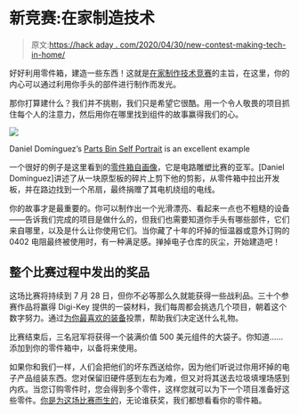 # 新竞赛:在家制造技术

> 原文:[https://hack aday . com/2020/04/30/new-contest-making-tech-in-home/](https://hackaday.com/2020/04/30/new-contest-making-tech-at-home/)

好好利用零件箱，建造一些东西！这就是[在家制作技术竞赛](https://hackaday.io/contest/171008-the-tech-home-challenge)的主旨，在这里，你的内心可以通过利用你手头的部件进行制作而发光。

那你打算建什么？我们并不挑剔，我们只是希望它很酷。用一个令人敬畏的项目抓住每个人的注意力，然后用你在哪里找到组件的故事赢得我们的心。

[![](../Images/694a6cd3d501551aa391235769b425e8.png)](https://hackaday.com/wp-content/uploads/2020/04/parts-bin-self-portrait.jpg)

Daniel Domínguez’s [Parts Bin Self Portrait](https://hackaday.io/project/163183-parts-bin-self-portrait) is an excellent example

一个很好的例子是这里看到的[零件箱自画像](https://hackaday.io/project/163183-parts-bin-self-portrait)，它是电路雕塑比赛的亚军。[Daniel Domínguez]讲述了从一块原型板的碎片上剪下他的剪影，从零件箱中拉出开发板，并在路边找到一个吊扇，最终捐赠了其电机绕组的电线。

你的故事才是最重要的。你可以制作出一个光滑漂亮、看起来一点也不粗糙的设备——告诉我们完成的项目是做什么的，但我们也需要知道你手头有哪些部件，它们来自哪里，以及是什么让你使用它们。当你藏了十年的坏掉的恒温器或意外订购的 0402 电阻最终被使用时，有一种满足感。掸掉电子仓库的灰尘，开始建造吧！

## 整个比赛过程中发出的奖品

这场比赛将持续到 7 月 28 日，但你不必等那么久就能获得一些战利品。三十个参赛作品将赢得 Digi-Key 提供的一袋材料，我们每周都会挑选几个项目，朝着这个数字努力。通过[为你最喜欢的装备](https://form.jotform.com/201174875314151)投票，帮助我们决定送什么礼物。

比赛结束后，三名冠军将获得一个装满价值 500 美元组件的大袋子。你知道……添加到你的零件箱中，以备将来使用。

如果你和我们一样，人们会把他们的坏东西送给你，因为他们听说过你用坏掉的电子产品组装东西。您对保留旧硬件感到左右为难，但又对将其送去垃圾填埋场感到内疚。当您订购零件时，您会得到多个零件，这样您就可以为下一个项目准备好这些零件。[你是为这场比赛而生的](https://hackaday.io/contest/171008-the-tech-home-challenge)，无论谁获奖，我们都想看看你的零件箱。